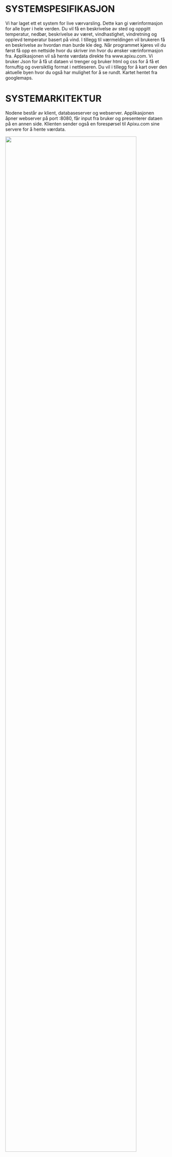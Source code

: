 <h1>SYSTEMSPESIFIKASJON</h1>

<p>Vi har laget ett et system for live værvarsling. Dette kan gi værinformasjon for alle byer i hele verden. Du vil få en beskrivelse av sted og oppgitt temperatur, nedbør, beskrivelse av været, vindhastighet, vindretning og opplevd temperatur basert på vind. I tillegg til værmeldingen vil brukeren få en beskrivelse av hvordan man burde kle deg. Når programmet kjøres vil du først få opp en nettside hvor du skriver inn hvor du ønsker værinformasjon fra. Applikasjonen vil så hente værdata direkte fra www.apixu.com. Vi bruker Json for å få ut dataen vi trenger og bruker html og css for å få et fornuftig og oversiktlig format i nettleseren. Du vil i tillegg for å kart over den aktuelle byen hvor du også har mulighet for å se rundt. Kartet hentet fra googlemaps. </p>


<h1>SYSTEMARKITEKTUR</h1> 

<p>Nodene består av klient, databaseserver og webserver. Applikasjonen åpner webserver på port :8080, får input fra bruker og presenterer dataen på en annen side. Klienten sender også en forespørsel til Apixu.com sine servere for å hente værdata.</p>

<img src="https://user-images.githubusercontent.com/35611995/39714350-12ee54da-522a-11e8-9179-2080cbd305f2.png" width="90%"></img> 
